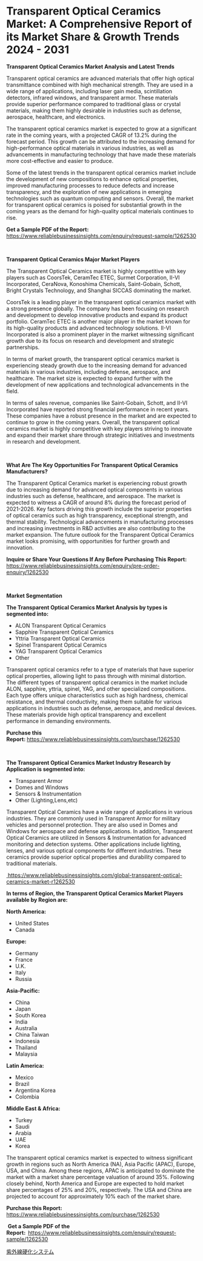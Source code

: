 <p><h1>Transparent Optical Ceramics Market: A Comprehensive Report of its Market Share & Growth Trends 2024 - 2031</h1></p><p><strong>Transparent Optical Ceramics Market Analysis and Latest Trends</strong></p>
<p><p>Transparent optical ceramics are advanced materials that offer high optical transmittance combined with high mechanical strength. They are used in a wide range of applications, including laser gain media, scintillation detectors, infrared windows, and transparent armor. These materials provide superior performance compared to traditional glass or crystal materials, making them highly desirable in industries such as defense, aerospace, healthcare, and electronics.</p><p>The transparent optical ceramics market is expected to grow at a significant rate in the coming years, with a projected CAGR of 13.2% during the forecast period. This growth can be attributed to the increasing demand for high-performance optical materials in various industries, as well as advancements in manufacturing technology that have made these materials more cost-effective and easier to produce.</p><p>Some of the latest trends in the transparent optical ceramics market include the development of new compositions to enhance optical properties, improved manufacturing processes to reduce defects and increase transparency, and the exploration of new applications in emerging technologies such as quantum computing and sensors. Overall, the market for transparent optical ceramics is poised for substantial growth in the coming years as the demand for high-quality optical materials continues to rise.</p></p>
<p><strong>Get a Sample PDF of the Report:&nbsp;</strong> <a href="https://www.reliablebusinessinsights.com/enquiry/request-sample/1262530">https://www.reliablebusinessinsights.com/enquiry/request-sample/1262530</a></p>
<p>&nbsp;</p>
<p><strong>Transparent Optical Ceramics Major Market Players</strong></p>
<p><p>The Transparent Optical Ceramics market is highly competitive with key players such as CoorsTek, CeramTec ETEC, Surmet Corporation, II-VI Incorporated, CeraNova, Konoshima Chemicals, Saint-Gobain, Schott, Bright Crystals Technology, and Shanghai SICCAS dominating the market.</p><p>CoorsTek is a leading player in the transparent optical ceramics market with a strong presence globally. The company has been focusing on research and development to develop innovative products and expand its product portfolio. CeramTec ETEC is another major player in the market known for its high-quality products and advanced technology solutions. II-VI Incorporated is also a prominent player in the market witnessing significant growth due to its focus on research and development and strategic partnerships.</p><p>In terms of market growth, the transparent optical ceramics market is experiencing steady growth due to the increasing demand for advanced materials in various industries, including defense, aerospace, and healthcare. The market size is expected to expand further with the development of new applications and technological advancements in the field.</p><p>In terms of sales revenue, companies like Saint-Gobain, Schott, and II-VI Incorporated have reported strong financial performance in recent years. These companies have a robust presence in the market and are expected to continue to grow in the coming years. Overall, the transparent optical ceramics market is highly competitive with key players striving to innovate and expand their market share through strategic initiatives and investments in research and development.</p></p>
<p>&nbsp;</p>
<p><strong>What Are The Key Opportunities For Transparent Optical Ceramics Manufacturers?</strong></p>
<p><p>The Transparent Optical Ceramics market is experiencing robust growth due to increasing demand for advanced optical components in various industries such as defense, healthcare, and aerospace. The market is expected to witness a CAGR of around 8% during the forecast period of 2021-2026. Key factors driving this growth include the superior properties of optical ceramics such as high transparency, exceptional strength, and thermal stability. Technological advancements in manufacturing processes and increasing investments in R&D activities are also contributing to the market expansion. The future outlook for the Transparent Optical Ceramics market looks promising, with opportunities for further growth and innovation.</p></p>
<p><strong>Inquire or Share Your Questions If Any Before Purchasing This Report:</strong> <a href="https://www.reliablebusinessinsights.com/enquiry/pre-order-enquiry/1262530">https://www.reliablebusinessinsights.com/enquiry/pre-order-enquiry/1262530</a></p>
<p>&nbsp;</p>
<p><strong>Market Segmentation</strong></p>
<p><strong>The Transparent Optical Ceramics Market Analysis by types is segmented into:</strong></p>
<p><ul><li>ALON Transparent Optical Ceramics</li><li>Sapphire Transparent Optical Ceramics</li><li>Yttria Transparent Optical Ceramics</li><li>Spinel Transparent Optical Ceramics</li><li>YAG Transparent Optical Ceramics</li><li>Other</li></ul></p>
<p><p>Transparent optical ceramics refer to a type of materials that have superior optical properties, allowing light to pass through with minimal distortion. The different types of transparent optical ceramics in the market include ALON, sapphire, yttria, spinel, YAG, and other specialized compositions. Each type offers unique characteristics such as high hardness, chemical resistance, and thermal conductivity, making them suitable for various applications in industries such as defense, aerospace, and medical devices. These materials provide high optical transparency and excellent performance in demanding environments.</p></p>
<p><strong>Purchase this Report:&nbsp;</strong><a href="https://www.reliablebusinessinsights.com/purchase/1262530">https://www.reliablebusinessinsights.com/purchase/1262530</a></p>
<p>&nbsp;</p>
<p><strong>The Transparent Optical Ceramics Market Industry Research by Application is segmented into:</strong></p>
<p><ul><li>Transparent Armor</li><li>Domes and Windows</li><li>Sensors & Instrumentation</li><li>Other (Lighting,Lens,etc)</li></ul></p>
<p><p>Transparent Optical Ceramics have a wide range of applications in various industries. They are commonly used in Transparent Armor for military vehicles and personnel protection. They are also used in Domes and Windows for aerospace and defense applications. In addition, Transparent Optical Ceramics are utilized in Sensors & Instrumentation for advanced monitoring and detection systems. Other applications include lighting, lenses, and various optical components for different industries. These ceramics provide superior optical properties and durability compared to traditional materials.</p></p>
<p><a href="https://www.reliablebusinessinsights.com/global-transparent-optical-ceramics-market-r1262530">&nbsp;https://www.reliablebusinessinsights.com/global-transparent-optical-ceramics-market-r1262530</a></p>
<p><strong>In terms of Region, the Transparent Optical Ceramics Market Players available by Region are:</strong></p>
<p>
    <p> <strong> North America: </strong>
        <ul>
            <li>United States</li>
            <li>Canada</li>
        </ul>
        </p> 
    <p> <strong> Europe: </strong>
        <ul>
            <li>Germany</li>
            <li>France</li>
            <li>U.K.</li>
            <li>Italy</li>
            <li>Russia</li>
        </ul>
        </p> 
    <p> <strong> Asia-Pacific: </strong>
        <ul>
            <li>China</li>
            <li>Japan</li>
            <li>South Korea</li>
            <li>India</li>
            <li>Australia</li>
            <li>China Taiwan</li>
            <li>Indonesia</li>
            <li>Thailand</li>
            <li>Malaysia</li>
        </ul>
        </p> 
    <p> <strong> Latin America: </strong>
        <ul>
            <li>Mexico</li>
            <li>Brazil</li>
            <li>Argentina Korea</li>
            <li>Colombia</li>
        </ul>
        </p> 
    <p> <strong> Middle East & Africa: </strong>
        <ul>
            <li>Turkey</li>
            <li>Saudi</li>
            <li>Arabia</li>
            <li>UAE</li>
            <li>Korea</li>
        </ul>
    </p>
    </p>
<p><p>The transparent optical ceramics market is expected to witness significant growth in regions such as North America (NA), Asia Pacific (APAC), Europe, USA, and China. Among these regions, APAC is anticipated to dominate the market with a market share percentage valuation of around 35%. Following closely behind, North America and Europe are expected to hold market share percentages of 25% and 20%, respectively. The USA and China are projected to account for approximately 10% each of the market share.</p></p>
<p><strong>Purchase this Report: </strong><a href="https://www.reliablebusinessinsights.com/purchase/1262530">https://www.reliablebusinessinsights.com/purchase/1262530</a></p>
<p>&nbsp;<strong>Get a Sample PDF of the Report:&nbsp;&nbsp;</strong><a href="https://www.reliablebusinessinsights.com/enquiry/request-sample/1262530">https://www.reliablebusinessinsights.com/enquiry/request-sample/1262530</a></p>
<p><strong></strong></p>
<p><p><a href="https://github.com/ksxzwxabcuynh011/Market-Research-Report-List-3/blob/main/99613813964.md">紫外線硬化システム</a></p></p>